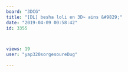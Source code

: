 ```yaml
---
board: "3DCG"
title: "[DL] besha loli en 3D~ ains &#9829;"
date: "2019-04-09 00:58:42"
id: 3355



views: 19
user: "yap320sorgesoureDug"

---
```

